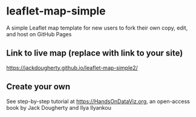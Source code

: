 # leaflet-map-simple
A simple Leaflet map template for new users to fork their own copy, edit, and host on GitHub Pages

## Link to live map (replace with link to your site)
https://jackdougherty.github.io/leaflet-map-simple2/

## Create your own
See step-by-step tutorial at https://HandsOnDataViz.org, an open-access book by Jack Dougherty and Ilya Ilyankou
